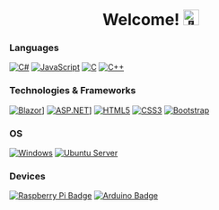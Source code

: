 <h1 align="center">Welcome! <img src="https://media4.giphy.com/media/v1.Y2lkPTc5MGI3NjExMDkwZDNmNDJkNzJkNzU0OGU2MTFkNjZjZWJkNjg4ODY2M2U1ZTk5ZSZlcD12MV9pbnRlcm5hbF9naWZzX2dpZklkJmN0PXM/21L6gUkqzAsnvZQ86N/giphy.gif" width="28px" alt="👋"></h1>



### Languages
[![C#](https://img.shields.io/badge/c%23-black?style=for-the-badge&logo=csharp)](https://github.com/OndrejZmatlik)
[![JavaScript](https://img.shields.io/badge/javascript-black?style=for-the-badge&logo=javascript)](https://github.com/OndrejZmatlik)
[![C](https://img.shields.io/badge/C-black?style=for-the-badge&logo=c)](https://github.com/OndrejZmatlik)
[![C++](https://img.shields.io/badge/C%2B%2B-black?style=for-the-badge&logo=c%2B%2B)](https://github.com/OndrejZmatlik)

### Technologies & Frameworks
[![Blazor](https://img.shields.io/badge/Blazor-black?style=for-the-badge&logo=blazor)](https://github.com/OndrejZmatlik)]
[![ASP.NET](https://img.shields.io/badge/ASP.NET%20Core-black?style=for-the-badge&logo=.net)](https://github.com/OndrejZmatlik)]
[![HTML5](https://img.shields.io/badge/html5-black?style=for-the-badge&logo=html5)](https://github.com/OndrejZmatlik)
[![CSS3](https://img.shields.io/badge/css3-black?style=for-the-badge&logo=css3)](https://github.com/OndrejZmatlik)
[![Bootstrap](https://img.shields.io/badge/bootstrap-black?style=for-the-badge&logo=bootstrap)](https://github.com/OndrejZmatlik)



### OS
[![Windows](https://img.shields.io/badge/Windows-black?style=for-the-badge&logo=Windows)](https://github.com/OndrejZmatlik)
[![Ubuntu Server](https://img.shields.io/badge/ubuntu%20server-black?style=for-the-badge&logo=ubuntu)](https://github.com/OndrejZmatlik)



### Devices
[![Raspberry Pi Badge](https://img.shields.io/badge/Raspberry%20Pi-black?logo=raspberrypi&logoColor=fff&style=for-the-badge)](https://github.com/OndrejZmatlik)
[![Arduino Badge](https://img.shields.io/badge/Arduino-black?logo=arduino&logoColor=fff&style=for-the-badge)](https://github.com/OndrejZmatlik)
